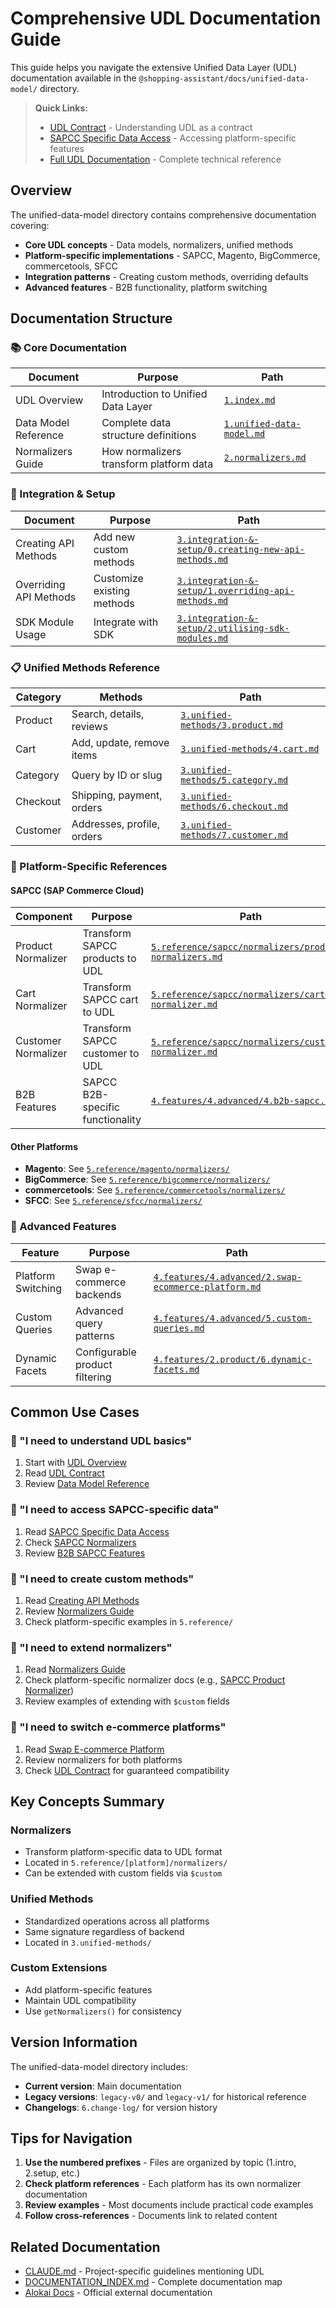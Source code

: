 # Comprehensive UDL Documentation Guide

This guide helps you navigate the extensive Unified Data Layer (UDL) documentation available in the `@shopping-assistant/docs/unified-data-model/` directory.

> **Quick Links:**
> - [UDL Contract](./UDL_CONTRACT.md) - Understanding UDL as a contract
> - [SAPCC Specific Data Access](./SAPCC_SPECIFIC_DATA_ACCESS.md) - Accessing platform-specific features
> - [Full UDL Documentation](../unified-data-model/) - Complete technical reference

## Overview

The unified-data-model directory contains comprehensive documentation covering:
- **Core UDL concepts** - Data models, normalizers, unified methods
- **Platform-specific implementations** - SAPCC, Magento, BigCommerce, commercetools, SFCC
- **Integration patterns** - Creating custom methods, overriding defaults
- **Advanced features** - B2B functionality, platform switching

## Documentation Structure

### 📚 Core Documentation

| Document | Purpose | Path |
|----------|---------|------|
| UDL Overview | Introduction to Unified Data Layer | [`1.index.md`](../unified-data-model/1.index.md) |
| Data Model Reference | Complete data structure definitions | [`1.unified-data-model.md`](../unified-data-model/1.unified-data-model.md) |
| Normalizers Guide | How normalizers transform platform data | [`2.normalizers.md`](../unified-data-model/2.normalizers.md) |

### 🔧 Integration & Setup

| Document | Purpose | Path |
|----------|---------|------|
| Creating API Methods | Add new custom methods | [`3.integration-&-setup/0.creating-new-api-methods.md`](../unified-data-model/3.integration-&-setup/0.creating-new-api-methods.md) |
| Overriding API Methods | Customize existing methods | [`3.integration-&-setup/1.overriding-api-methods.md`](../unified-data-model/3.integration-&-setup/1.overriding-api-methods.md) |
| SDK Module Usage | Integrate with SDK | [`3.integration-&-setup/2.utilising-sdk-modules.md`](../unified-data-model/3.integration-&-setup/2.utilising-sdk-modules.md) |

### 📋 Unified Methods Reference

| Category | Methods | Path |
|----------|---------|------|
| Product | Search, details, reviews | [`3.unified-methods/3.product.md`](../unified-data-model/3.unified-methods/3.product.md) |
| Cart | Add, update, remove items | [`3.unified-methods/4.cart.md`](../unified-data-model/3.unified-methods/4.cart.md) |
| Category | Query by ID or slug | [`3.unified-methods/5.category.md`](../unified-data-model/3.unified-methods/5.category.md) |
| Checkout | Shipping, payment, orders | [`3.unified-methods/6.checkout.md`](../unified-data-model/3.unified-methods/6.checkout.md) |
| Customer | Addresses, profile, orders | [`3.unified-methods/7.customer.md`](../unified-data-model/3.unified-methods/7.customer.md) |

### 🏪 Platform-Specific References

#### SAPCC (SAP Commerce Cloud)
| Component | Purpose | Path |
|-----------|---------|------|
| Product Normalizer | Transform SAPCC products to UDL | [`5.reference/sapcc/normalizers/product-normalizers.md`](../unified-data-model/5.reference/sapcc/normalizers/product-normalizers.md) |
| Cart Normalizer | Transform SAPCC cart to UDL | [`5.reference/sapcc/normalizers/cart-normalizer.md`](../unified-data-model/5.reference/sapcc/normalizers/cart-normalizer.md) |
| Customer Normalizer | Transform SAPCC customer to UDL | [`5.reference/sapcc/normalizers/customer-normalizer.md`](../unified-data-model/5.reference/sapcc/normalizers/customer-normalizer.md) |
| B2B Features | SAPCC B2B-specific functionality | [`4.features/4.advanced/4.b2b-sapcc.md`](../unified-data-model/4.features/4.advanced/4.b2b-sapcc.md) |

#### Other Platforms
- **Magento**: See [`5.reference/magento/normalizers/`](../unified-data-model/5.reference/magento/normalizers/)
- **BigCommerce**: See [`5.reference/bigcommerce/normalizers/`](../unified-data-model/5.reference/bigcommerce/normalizers/)
- **commercetools**: See [`5.reference/commercetools/normalizers/`](../unified-data-model/5.reference/commercetools/normalizers/)
- **SFCC**: See [`5.reference/sfcc/normalizers/`](../unified-data-model/5.reference/sfcc/normalizers/)

### 🚀 Advanced Features

| Feature | Purpose | Path |
|---------|---------|------|
| Platform Switching | Swap e-commerce backends | [`4.features/4.advanced/2.swap-ecommerce-platform.md`](../unified-data-model/4.features/4.advanced/2.swap-ecommerce-platform.md) |
| Custom Queries | Advanced query patterns | [`4.features/4.advanced/5.custom-queries.md`](../unified-data-model/4.features/4.advanced/5.custom-queries.md) |
| Dynamic Facets | Configurable product filtering | [`4.features/2.product/6.dynamic-facets.md`](../unified-data-model/4.features/2.product/6.dynamic-facets.md) |

## Common Use Cases

### 🎯 "I need to understand UDL basics"
1. Start with [UDL Overview](../unified-data-model/1.index.md)
2. Read [UDL Contract](./UDL_CONTRACT.md)
3. Review [Data Model Reference](../unified-data-model/1.unified-data-model.md)

### 🎯 "I need to access SAPCC-specific data"
1. Read [SAPCC Specific Data Access](./SAPCC_SPECIFIC_DATA_ACCESS.md)
2. Check [SAPCC Normalizers](../unified-data-model/5.reference/sapcc/normalizers/)
3. Review [B2B SAPCC Features](../unified-data-model/4.features/4.advanced/4.b2b-sapcc.md)

### 🎯 "I need to create custom methods"
1. Read [Creating API Methods](../unified-data-model/3.integration-&-setup/0.creating-new-api-methods.md)
2. Review [Normalizers Guide](../unified-data-model/2.normalizers.md)
3. Check platform-specific examples in `5.reference/`

### 🎯 "I need to extend normalizers"
1. Read [Normalizers Guide](../unified-data-model/2.normalizers.md)
2. Check platform-specific normalizer docs (e.g., [SAPCC Product Normalizer](../unified-data-model/5.reference/sapcc/normalizers/product-normalizers.md))
3. Review examples of extending with `$custom` fields

### 🎯 "I need to switch e-commerce platforms"
1. Read [Swap E-commerce Platform](../unified-data-model/4.features/4.advanced/2.swap-ecommerce-platform.md)
2. Review normalizers for both platforms
3. Check [UDL Contract](./UDL_CONTRACT.md) for guaranteed compatibility

## Key Concepts Summary

### Normalizers
- Transform platform-specific data to UDL format
- Located in `5.reference/[platform]/normalizers/`
- Can be extended with custom fields via `$custom`

### Unified Methods
- Standardized operations across all platforms
- Same signature regardless of backend
- Located in `3.unified-methods/`

### Custom Extensions
- Add platform-specific features
- Maintain UDL compatibility
- Use `getNormalizers()` for consistency

## Version Information

The unified-data-model directory includes:
- **Current version**: Main documentation
- **Legacy versions**: `legacy-v0/` and `legacy-v1/` for historical reference
- **Changelogs**: `6.change-log/` for version history

## Tips for Navigation

1. **Use the numbered prefixes** - Files are organized by topic (1.intro, 2.setup, etc.)
2. **Check platform references** - Each platform has its own normalizer documentation
3. **Review examples** - Most documents include practical code examples
4. **Follow cross-references** - Documents link to related content

## Related Documentation

- [CLAUDE.md](../../CLAUDE.md) - Project-specific guidelines mentioning UDL
- [DOCUMENTATION_INDEX.md](../DOCUMENTATION_INDEX.md) - Complete documentation map
- [Alokai Docs](https://docs.alokai.com/unified-data-layer) - Official external documentation